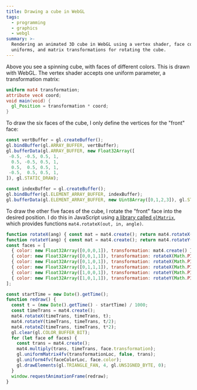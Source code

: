 ```yaml
---
title: Drawing a cube in WebGL
tags:
  - programming
  - graphics
  - webgl
summary: >-
  Rendering an animated 3D cube in WebGL using a vertex shader, face color
  uniforms, and matrix transformations for rotating the cube.
---
```


<div><canvas id="matrix_viz" width="400" height="400" style="width: 200px; height: 200px;"></canvas></div>

<script src="/assets/gl-matrix.js" type="text/javascript"></script>

<script id="vertex-shader" type="x-shader/x-vertex">
  uniform mat4 transformation;
  attribute vec4 coord;
  void main(void) {
    gl_Position = transformation * coord;
  }
</script>

<script id="fragment-shader" type="x-shader/x-fragment">
  precision mediump float;
  uniform vec4 faceColor;
  void main(void) {
    gl_FragColor = faceColor;
  }
</script>

<script>
  const matrixVizEl = document.getElementById("matrix_viz");
  const gl = matrixVizEl.getContext("webgl");
  gl.enable(gl.DEPTH_TEST);

  const vertBuffer = gl.createBuffer();
  gl.bindBuffer(gl.ARRAY_BUFFER, vertBuffer);
  gl.bufferData(gl.ARRAY_BUFFER, new Float32Array([
   -0.5, -0.5, 0.5, 1,
    0.5, -0.5, 0.5, 1,
    0.5,  0.5, 0.5, 1,
   -0.5,  0.5, 0.5, 1,
  ]), gl.STATIC_DRAW);

  const indexBuffer = gl.createBuffer();
  gl.bindBuffer(gl.ELEMENT_ARRAY_BUFFER, indexBuffer);
  gl.bufferData(gl.ELEMENT_ARRAY_BUFFER, new Uint8Array([0,1,2,3]), gl.STATIC_DRAW);

  function createShader(ty, src) {
    const s = gl.createShader(ty);
    gl.shaderSource(s, src);
    gl.compileShader(s);
    if (!gl.getShaderParameter(s, gl.COMPILE_STATUS)) {
      console.error("Error compiling shader", ty, src, gl.getShaderInfoLog(s));
    }
    return s;
  }
  const vertShader = createShader(gl.VERTEX_SHADER, document.getElementById("vertex-shader").innerText);
  const fragShader = createShader(gl.FRAGMENT_SHADER, document.getElementById("fragment-shader").innerText);

  const prog = gl.createProgram();
  gl.attachShader(prog, vertShader);
  gl.attachShader(prog, fragShader);
  gl.linkProgram(prog);
  if (!gl.getProgramParameter(prog, gl.LINK_STATUS)) {
    console.error("Error linking program", gl.getProgramInfoLog(prog));
  }
  gl.useProgram(prog);

  const coordLoc = gl.getAttribLocation(prog, "coord");
  gl.vertexAttribPointer(coordLoc, 4, gl.FLOAT, false, 0, 0);
  gl.enableVertexAttribArray(coordLoc);

  const transformationLoc = gl.getUniformLocation(prog, "transformation");
  const faceColorLoc = gl.getUniformLocation(prog, "faceColor");

  function rotateX(ang) { const mat = mat4.create(); return mat4.rotateX(mat, mat, ang); }
  function rotateY(ang) { const mat = mat4.create(); return mat4.rotateY(mat, mat, ang); }
  const faces = [
    { color: new Float32Array([0,0,0,1]), transformation: mat4.create() },
    { color: new Float32Array([0,0,1,1]), transformation: rotateX(Math.PI * 1/2) },
    { color: new Float32Array([0,1,0,1]), transformation: rotateX(Math.PI) },
    { color: new Float32Array([0,1,1,1]), transformation: rotateX(Math.PI * 3/2) },
    { color: new Float32Array([1,0,0,1]), transformation: rotateY(Math.PI * 1/2) },
    { color: new Float32Array([1,0,1,1]), transformation: rotateY(Math.PI * 3/2) },
  ];

  gl.clearColor(1,1,1,1);
  const startTime = new Date().getTime();
  function redraw() {
    const t = (new Date().getTime() - startTime) / 1000;
    const timeTrans = mat4.create();
    mat4.rotateX(timeTrans, timeTrans, t);
    mat4.rotateY(timeTrans, timeTrans, t/2);
    mat4.rotateZ(timeTrans, timeTrans, t*2);
    gl.clear(gl.COLOR_BUFFER_BIT);
    for (let face of faces) {
      const trans = mat4.create();
      mat4.multiply(trans, timeTrans, face.transformation);
      gl.uniformMatrix4fv(transformationLoc, false, trans);
      gl.uniform4fv(faceColorLoc, face.color);
      gl.drawElements(gl.TRIANGLE_FAN, 4, gl.UNSIGNED_BYTE, 0);
    }
    window.requestAnimationFrame(redraw);
  }
  window.requestAnimationFrame(redraw);
</script>

Above you see a spinning cube, with faces of different colors.
This is drawn with WebGL.
The vertex shader accepts one uniform parameter, a transformation matrix:

```glsl
uniform mat4 transformation;
attribute vec4 coord;
void main(void) {
  gl_Position = transformation * coord;
}
```

To draw the six faces of the cube,
I only define the vertices for the "front" face:

```js
const vertBuffer = gl.createBuffer();
gl.bindBuffer(gl.ARRAY_BUFFER, vertBuffer);
gl.bufferData(gl.ARRAY_BUFFER, new Float32Array([
 -0.5, -0.5, 0.5, 1,
  0.5, -0.5, 0.5, 1,
  0.5,  0.5, 0.5, 1,
 -0.5,  0.5, 0.5, 1,
]), gl.STATIC_DRAW);

const indexBuffer = gl.createBuffer();
gl.bindBuffer(gl.ELEMENT_ARRAY_BUFFER, indexBuffer);
gl.bufferData(gl.ELEMENT_ARRAY_BUFFER, new Uint8Array([0,1,2,3]), gl.STATIC_DRAW);
```

To draw the other five faces of the cube,
I rotate the "front" face into the desired position.
I do this in JavaScript using [a library called `glMatrix`](http://glmatrix.net/),
which provides functions `mat4.rotateX(out, in, angle)`.

```js
function rotateX(ang) { const mat = mat4.create(); return mat4.rotateX(mat, mat, ang); }
function rotateY(ang) { const mat = mat4.create(); return mat4.rotateY(mat, mat, ang); }
const faces = [
  { color: new Float32Array([0,0,0,1]), transformation: mat4.create() },
  { color: new Float32Array([0,0,1,1]), transformation: rotateX(Math.PI * 1/2) },
  { color: new Float32Array([0,1,0,1]), transformation: rotateX(Math.PI) },
  { color: new Float32Array([0,1,1,1]), transformation: rotateX(Math.PI * 3/2) },
  { color: new Float32Array([1,0,0,1]), transformation: rotateY(Math.PI * 1/2) },
  { color: new Float32Array([1,0,1,1]), transformation: rotateY(Math.PI * 3/2) },
];

const startTime = new Date().getTime();
function redraw() {
  const t = (new Date().getTime() - startTime) / 1000;
  const timeTrans = mat4.create();
  mat4.rotateX(timeTrans, timeTrans, t);
  mat4.rotateY(timeTrans, timeTrans, t/2);
  mat4.rotateZ(timeTrans, timeTrans, t*2);
  gl.clear(gl.COLOR_BUFFER_BIT);
  for (let face of faces) {
    const trans = mat4.create();
    mat4.multiply(trans, timeTrans, face.transformation);
    gl.uniformMatrix4fv(transformationLoc, false, trans);
    gl.uniform4fv(faceColorLoc, face.color);
    gl.drawElements(gl.TRIANGLE_FAN, 4, gl.UNSIGNED_BYTE, 0);
  }
  window.requestAnimationFrame(redraw);
}
```

